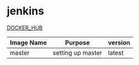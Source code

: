 # jenkins

[DOCKER_HUB](https://hub.docker.com/r/yjagdale/jenkins/)

Image Name| Purpose|version|
|---------|-----------|-------------------|
master| setting up master|latest|
